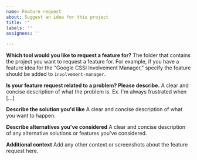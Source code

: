 ```yaml
---
name: Feature request
about: Suggest an idea for this project
title: ''
labels: ''
assignees: ''

---
```


**Which tool would you like to request a feature for?**
The folder that contains the project you want to request a feature for. For example, if you have a feature idea for the "Google CSSI Involvement Manager," specify the feature should be added to `involvement-manager`.

**Is your feature request related to a problem? Please describe.**
A clear and concise description of what the problem is. Ex. I'm always frustrated when [...]

**Describe the solution you'd like**
A clear and concise description of what you want to happen.

**Describe alternatives you've considered**
A clear and concise description of any alternative solutions or features you've considered.

**Additional context**
Add any other context or screenshots about the feature request here.

